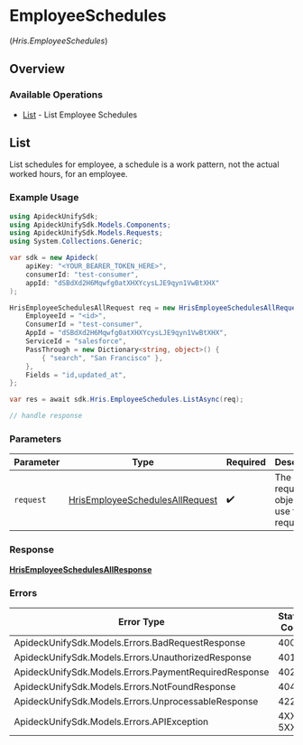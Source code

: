 # EmployeeSchedules
(*Hris.EmployeeSchedules*)

## Overview

### Available Operations

* [List](#list) - List Employee Schedules

## List

List schedules for employee, a schedule is a work pattern, not the actual worked hours, for an employee.

### Example Usage

```csharp
using ApideckUnifySdk;
using ApideckUnifySdk.Models.Components;
using ApideckUnifySdk.Models.Requests;
using System.Collections.Generic;

var sdk = new Apideck(
    apiKey: "<YOUR_BEARER_TOKEN_HERE>",
    consumerId: "test-consumer",
    appId: "dSBdXd2H6Mqwfg0atXHXYcysLJE9qyn1VwBtXHX"
);

HrisEmployeeSchedulesAllRequest req = new HrisEmployeeSchedulesAllRequest() {
    EmployeeId = "<id>",
    ConsumerId = "test-consumer",
    AppId = "dSBdXd2H6Mqwfg0atXHXYcysLJE9qyn1VwBtXHX",
    ServiceId = "salesforce",
    PassThrough = new Dictionary<string, object>() {
        { "search", "San Francisco" },
    },
    Fields = "id,updated_at",
};

var res = await sdk.Hris.EmployeeSchedules.ListAsync(req);

// handle response
```

### Parameters

| Parameter                                                                                   | Type                                                                                        | Required                                                                                    | Description                                                                                 |
| ------------------------------------------------------------------------------------------- | ------------------------------------------------------------------------------------------- | ------------------------------------------------------------------------------------------- | ------------------------------------------------------------------------------------------- |
| `request`                                                                                   | [HrisEmployeeSchedulesAllRequest](../../Models/Requests/HrisEmployeeSchedulesAllRequest.md) | :heavy_check_mark:                                                                          | The request object to use for the request.                                                  |

### Response

**[HrisEmployeeSchedulesAllResponse](../../Models/Requests/HrisEmployeeSchedulesAllResponse.md)**

### Errors

| Error Type                                            | Status Code                                           | Content Type                                          |
| ----------------------------------------------------- | ----------------------------------------------------- | ----------------------------------------------------- |
| ApideckUnifySdk.Models.Errors.BadRequestResponse      | 400                                                   | application/json                                      |
| ApideckUnifySdk.Models.Errors.UnauthorizedResponse    | 401                                                   | application/json                                      |
| ApideckUnifySdk.Models.Errors.PaymentRequiredResponse | 402                                                   | application/json                                      |
| ApideckUnifySdk.Models.Errors.NotFoundResponse        | 404                                                   | application/json                                      |
| ApideckUnifySdk.Models.Errors.UnprocessableResponse   | 422                                                   | application/json                                      |
| ApideckUnifySdk.Models.Errors.APIException            | 4XX, 5XX                                              | \*/\*                                                 |